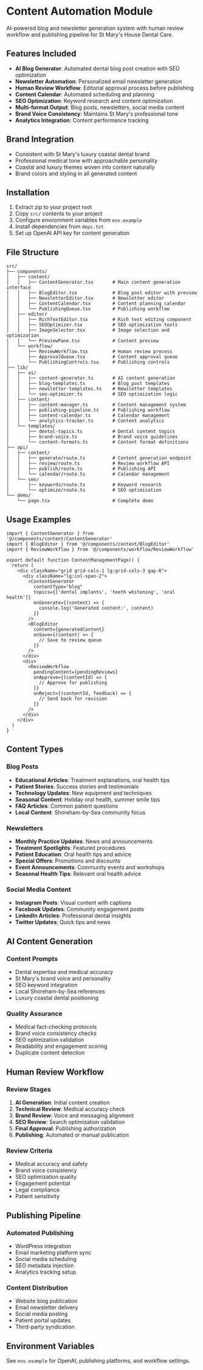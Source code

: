 # Content Automation Module

AI-powered blog and newsletter generation system with human review workflow and publishing pipeline for St Mary's House Dental Care.

## Features Included

- **AI Blog Generator**: Automated dental blog post creation with SEO optimization
- **Newsletter Automation**: Personalized email newsletter generation
- **Human Review Workflow**: Editorial approval process before publishing
- **Content Calendar**: Automated scheduling and planning
- **SEO Optimization**: Keyword research and content optimization
- **Multi-format Output**: Blog posts, newsletters, social media content
- **Brand Voice Consistency**: Maintains St Mary's professional tone
- **Analytics Integration**: Content performance tracking

## Brand Integration

- Consistent with St Mary's luxury coastal dental brand
- Professional medical tone with approachable personality
- Coastal and luxury themes woven into content naturally
- Brand colors and styling in all generated content

## Installation

1. Extract zip to your project root
2. Copy `src/` contents to your project
3. Configure environment variables from `env.example`
4. Install dependencies from `deps.txt`
5. Set up OpenAI API key for content generation

## File Structure

```
src/
├── components/
│   ├── content/
│   │   ├── ContentGenerator.tsx       # Main content generation interface
│   │   ├── BlogEditor.tsx             # Blog post editor with preview
│   │   ├── NewsletterEditor.tsx       # Newsletter editor
│   │   ├── ContentCalendar.tsx        # Content planning calendar
│   │   └── PublishingQueue.tsx        # Publishing workflow
│   ├── editor/
│   │   ├── RichTextEditor.tsx         # Rich text editing component
│   │   ├── SEOOptimizer.tsx           # SEO optimization tools
│   │   ├── ImageSelector.tsx          # Image selection and optimization
│   │   └── PreviewPane.tsx            # Content preview
│   └── workflow/
│       ├── ReviewWorkflow.tsx         # Human review process
│       ├── ApprovalQueue.tsx          # Content approval queue
│       └── PublishingControls.tsx     # Publishing controls
├── lib/
│   ├── ai/
│   │   ├── content-generator.ts       # AI content generation
│   │   ├── blog-templates.ts          # Blog post templates
│   │   ├── newsletter-templates.ts    # Newsletter templates
│   │   └── seo-optimizer.ts           # SEO optimization logic
│   ├── content/
│   │   ├── content-manager.ts         # Content management system
│   │   ├── publishing-pipeline.ts     # Publishing workflow
│   │   ├── content-calendar.ts        # Calendar management
│   │   └── analytics-tracker.ts       # Content analytics
│   └── templates/
│       ├── dental-topics.ts           # Dental content topics
│       ├── brand-voice.ts             # Brand voice guidelines
│       └── content-formats.ts         # Content format definitions
├── api/
│   ├── content/
│   │   ├── generate/route.ts          # Content generation endpoint
│   │   ├── review/route.ts            # Review workflow API
│   │   ├── publish/route.ts           # Publishing API
│   │   └── calendar/route.ts          # Calendar management
│   └── seo/
│       ├── keywords/route.ts          # Keyword research
│       └── optimize/route.ts          # SEO optimization
└── demo/
    └── page.tsx                       # Complete demo
```

## Usage Examples

```tsx
import { ContentGenerator } from '@/components/content/ContentGenerator'
import { BlogEditor } from '@/components/content/BlogEditor'
import { ReviewWorkflow } from '@/components/workflow/ReviewWorkflow'

export default function ContentManagementPage() {
  return (
    <div className="grid grid-cols-1 lg:grid-cols-3 gap-6">
      <div className="lg:col-span-2">
        <ContentGenerator
          contentType="blog"
          topics={['dental implants', 'teeth whitening', 'oral health']}
          onGenerate={(content) => {
            console.log('Generated content:', content)
          }}
        />
        <BlogEditor
          content={generatedContent}
          onSave={(content) => {
            // Save to review queue
          }}
        />
      </div>
      <div>
        <ReviewWorkflow
          pendingContent={pendingReviews}
          onApprove={(contentId) => {
            // Approve for publishing
          }}
          onReject={(contentId, feedback) => {
            // Send back for revision
          }}
        />
      </div>
    </div>
  )
}
```

## Content Types

### Blog Posts
- **Educational Articles**: Treatment explanations, oral health tips
- **Patient Stories**: Success stories and testimonials
- **Technology Updates**: New equipment and techniques
- **Seasonal Content**: Holiday oral health, summer smile tips
- **FAQ Articles**: Common patient questions
- **Local Content**: Shoreham-by-Sea community focus

### Newsletters
- **Monthly Practice Updates**: News and announcements
- **Treatment Spotlights**: Featured procedures
- **Patient Education**: Oral health tips and advice
- **Special Offers**: Promotions and discounts
- **Event Announcements**: Community events and workshops
- **Seasonal Health Tips**: Relevant oral health advice

### Social Media Content
- **Instagram Posts**: Visual content with captions
- **Facebook Updates**: Community engagement posts
- **LinkedIn Articles**: Professional dental insights
- **Twitter Updates**: Quick tips and news

## AI Content Generation

### Content Prompts
- Dental expertise and medical accuracy
- St Mary's brand voice and personality
- SEO keyword integration
- Local Shoreham-by-Sea references
- Luxury coastal dental positioning

### Quality Assurance
- Medical fact-checking protocols
- Brand voice consistency checks
- SEO optimization validation
- Readability and engagement scoring
- Duplicate content detection

## Human Review Workflow

### Review Stages
1. **AI Generation**: Initial content creation
2. **Technical Review**: Medical accuracy check
3. **Brand Review**: Voice and messaging alignment
4. **SEO Review**: Search optimization validation
5. **Final Approval**: Publishing authorization
6. **Publishing**: Automated or manual publication

### Review Criteria
- Medical accuracy and safety
- Brand voice consistency
- SEO optimization quality
- Engagement potential
- Legal compliance
- Patient sensitivity

## Publishing Pipeline

### Automated Publishing
- WordPress integration
- Email marketing platform sync
- Social media scheduling
- SEO metadata injection
- Analytics tracking setup

### Content Distribution
- Website blog publication
- Email newsletter delivery
- Social media posting
- Patient portal updates
- Third-party syndication

## Environment Variables

See `env.example` for OpenAI, publishing platforms, and workflow settings.

